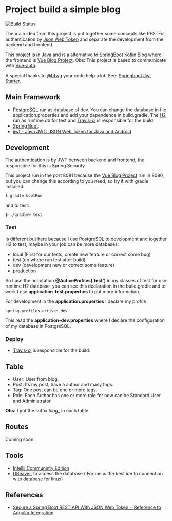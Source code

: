 # Project build a simple blog

[![Build Status](https://travis-ci.org/daltondiaz/springboot-blog.svg?branch=master)](https://travis-ci.org/daltondiaz/springboot-blog)

The main idea from this project is put together some concepts like RESTFull, 
authentication by [Json Web Token] and separate the development from the backend and frontend.

This project is in Java and is a alternative to [SpringBoot Kotlin Blog] where the frontend is [Vue Blog Project]. 
Obs: This project is based to communicate with [Vue-auth].

A special thanks to [@bfwg] your code help a lot. See: [Springboot Jwt Starter].


## Main Framework

- [PostgreSQL] run as database of dev. You can change the database in file application.properties and add your dependence in build.gradle. 
The [H2] run as runtime db for test and [Travis-ci] is responsible for the build.
- [Spring Boot].
- [jjwt - Java JWT: JSON Web Token for Java and Android]

## Development

The authentication is by JWT between backend and frontend, the responsible for this is Spring Security.

This project run in the port 8081 because the [Vue Blog Project] run in 8080, but you can change this according to you need, 
so try it with gradle installed:

````
$ gradle bootRun
````

and to test:

````
$ ./gradlew test
````

### Test

Is different but here because I use PostgreSQL to development and together H2 to test, maybe in your job can be more databases: 

- local (First for our tests, create new feature or correct some bug)
- test (db where run test after build)
- dev (development new or correct some feature)
- production

So I use the annotation **@ActiveProfiles('test')** in my classes of test for use runtime H2 database, you can see this declaration in the build.gradle
 and to work I use **application-test.properties** to put more information.
 
For development in the **application.properties** I declare my profile

````
spring.profiles.active: dev
````

This read the **application-dev.properties** where I declare the configuration of my database in PostgreSQL.

### Deploy

- [Travis-ci] is responsible for the build.


## Table

- User: User from blog.
- Post: Its my post, have a author and many tags.
- Tag: One post can be one or more tags.
- Role: Each Author has one or more role for now can be Standard User and Administrator.

**Obs:** I put the suffix *blog_* in each table.

## Routes

Coming soon.

## Tools

- [Intellij Communinty Edition]
- [DBeaver], to access the database ( For me is the best ide to connection with database for linux)

## References

- [Secure a Spring Boot REST API With JSON Web Token + Reference to Angular Integration](https://medium.com/@nydiarra/secure-a-spring-boot-rest-api-with-json-web-token-reference-to-angular-integration-e57a25806c50)


[SpringBoot Kotlin Blog]: <https://github.com/daltondiaz/spring-kotlin-blog>
[Json Web Token]: <https://jwt.io/>
[PostgreSQL]: <https://www.postgresql.org/>
[Spring Boot]: <https://projects.spring.io/spring-boot/>
[@bfwg]: <https://github.com/bfwg> 
[Springboot Jwt Starter]: <https://github.com/bfwg/springboot-jwt-starter>
[Vue Blog Project]: <https://github.com/daltondiaz/spring-kotlin-blog/tree/master/frontend>
[jjwt - Java JWT: JSON Web Token for Java and Android]: <https://github.com/jwtk/jjwt>
[Intellij Communinty Edition]: <https://www.jetbrains.com/idea/download>
[DBeaver]: <https://dbeaver.jkiss.org/>
[H2]: <http://www.h2database.com/html/main.html>
[Travis-ci]: <https://travis-ci.org/>
[Vue-auth]: <https://github.com/websanova/vue-auth>